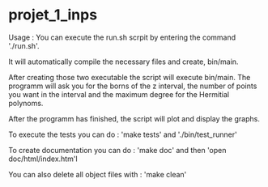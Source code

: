 # projet_1_inps
Usage :
You can execute the run.sh scrpit by entering the command './run.sh'.

It will automatically compile the necessary files and create, bin/main.

After creating those two executable the script will execute bin/main.
The programm will ask you for the borns of the z interval, the number of points you want in the interval and the maximum degree for the Hermitial polynoms.

After the programm has finished, the script will plot and display the graphs.


To execute the tests you can do : 'make tests' and './bin/test_runner'

To create documentation you can do : 'make doc' and then 'open doc/html/index.htm'l

You can also delete all object files with : 'make clean'

